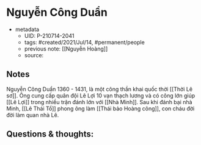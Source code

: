 # Nguyễn Công Duẩn

- metadata
	- UID: P-210714-2041
	- tags: #created/2021/Jul/14, #permanent/people 
	- previous note: [[Nguyễn Hoàng]]
	- source: 

## Notes
Nguyễn Công Duẩn 1360 - 1431, là một công thần khai quốc thời [[Thời Lê sơ]]. Ông cung cấp quân đội Lê Lợi 10 vạn thạch lương và có công lớn giúp [[Lê Lợi]] trong nhiều trận đánh lớn với [[Nhà Minh]]. Sau khi đánh bại nhà Minh, [[Lê Thái Tổ]] phong ông làm [[Thái bảo Hoàng công]], con cháu đời đời làm quan nhà Lê.

## Questions & thoughts:

